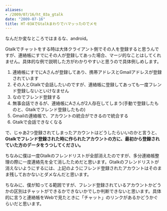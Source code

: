 ```yaml
---
aliases:
- /2009/07/16/ht_03a_gtalk
date: "2009-07-16"
title: HT-03AでGtalkまわりでハマッったのでメモ
---
```

なんだか変なところではまるな、android。

Gtalkでチャットをする時は大体クライアント側でその人を登録すると思うんですが、連絡帳にすでにその人が登録してあった場合、マージ的なことはしてくれません。具体的な例で説明した方がわかりやすいと思うので具体例しめします。

<ol>
<li>連絡帳にすでにAさんが登録してあり、携帯アドレスとGmailアドレスが登録されています</li>
<li>その人とGtalkで会話したいのですが、連絡帳に登録してあっても一度フレンド登録しないといけなません</li>
<li>なのでフレンド登録する</li>
<li>無事会話できるが、連絡帳にAさんが2人存在してしまう(手動で登録したものと、Gtalkでフレンド登録したもの)</li>
<li>Gmailの連絡帳で、アカウントの統合ができるので統合する</li>
<li>Gtalkで会話できなくなる</li>
</ol>

で、じゃあ2つ登録されてしまったアカウントはどうしたらいいのかと言うと、<strong>Gtalkでフレンド登録された時に作られたアカウントの方に、最初から登録されていた方のデータをうつしてください。</strong>

ちなみに僕は一度Gtalkのフレンドリストが全部消えたのですが、多分連絡帳整理の際に一度連絡先を全て消したためだと思います。Gtalkのフレンドリストが消えないようにするには、上記のようにフレンド登録されたアカウントはそのまま残しておかないとダメなんだと思います。

ちなみに、僕が知ってる範囲ですが、フレンド登録されているアカウントかどうかの区別はチャットができるかできないかでしか判断できないと思います。具体的に言うと連絡帳をWebで見たときに「チャット」のリンクがあるかどうかぐらいだと思います。